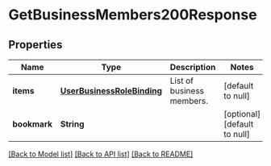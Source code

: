 # GetBusinessMembers200Response

## Properties
Name | Type | Description | Notes
------------ | ------------- | ------------- | -------------
**items** | [**UserBusinessRoleBinding**](UserBusinessRoleBinding.md) | List of business members. | [default to null]
**bookmark** | **String** |  | [optional] [default to null]

[[Back to Model list]](../README.md#documentation-for-models) [[Back to API list]](../README.md#documentation-for-api-endpoints) [[Back to README]](../README.md)


